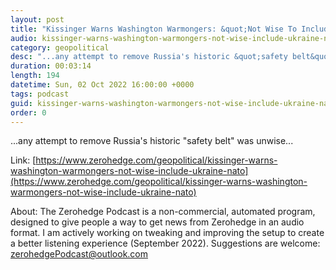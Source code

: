 ```yaml
---
layout: post
title: "Kissinger Warns Washington Warmongers: &quot;Not Wise To Include Ukraine In NATO&quot;"
audio: kissinger-warns-washington-warmongers-not-wise-include-ukraine-nato-0
category: geopolitical
desc: "...any attempt to remove Russia's historic &quot;safety belt&quot; was unwise..."
duration: 00:03:14
length: 194
datetime: Sun, 02 Oct 2022 16:00:00 +0000
tags: podcast
guid: kissinger-warns-washington-warmongers-not-wise-include-ukraine-nato-0
order: 0
---
```

...any attempt to remove Russia's historic &quot;safety belt&quot; was unwise...

Link: [https://www.zerohedge.com/geopolitical/kissinger-warns-washington-warmongers-not-wise-include-ukraine-nato](https://www.zerohedge.com/geopolitical/kissinger-warns-washington-warmongers-not-wise-include-ukraine-nato)

About: The Zerohedge Podcast is a non-commercial, automated program, designed to give people a way to get news from Zerohedge in an audio format.  I am actively working on tweaking and improving the setup to create a better listening experience (September 2022).  Suggestions are welcome: [zerohedgePodcast@outlook.com](mailto:zerohedgePodcast@outlook.com)